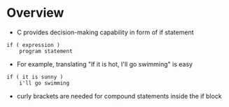 # Overview
- C provides decision-making capability in form of if statement
```
if ( expression )
    program statement
```

- For example, translating "If it is hot, I'll go swimming" is easy
```
if ( it is sunny )
    i'll go swimming
```
- curly brackets are needed for compound statements inside the if block